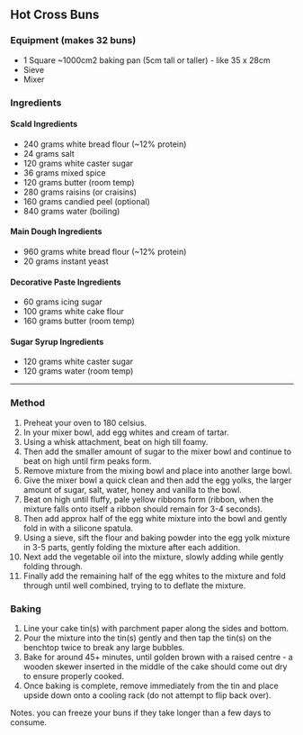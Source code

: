 ## Hot Cross Buns

### Equipment (makes 32 buns)

* 1 Square ~1000cm2 baking pan (5cm tall or taller) - like 35 x 28cm
* Sieve
* Mixer

### Ingredients

#### Scald Ingredients

* 240 grams white bread flour (~12% protein)
* 24 grams salt
* 120 grams white caster sugar
* 36 grams mixed spice
* 120 grams butter (room temp)
* 280 grams raisins (or craisins)
* 160 grams candied peel (optional)
* 840 grams water (boiling)

#### Main Dough Ingredients

* 960 grams white bread flour (~12% protein)
* 20 grams instant yeast

#### Decorative Paste Ingredients

* 60 grams icing sugar
* 100 grams white cake flour
* 160 grams butter (room temp)

#### Sugar Syrup Ingredients

* 120 grams white caster sugar
* 120 grams water (room temp)

---

### Method

1. Preheat your oven to 180 celsius.
1. In your mixer bowl, add egg whites and cream of tartar.
1. Using a whisk attachment, beat on high till foamy.
1. Then add the smaller amount of sugar to the mixer bowl and continue to beat on high until firm peaks form.
1. Remove mixture from the mixing bowl and place into another large bowl.
1. Give the mixer bowl a quick clean and then add the egg yolks, the larger amount of sugar, salt, water, honey and vanilla to the bowl.
1. Beat on high until fluffy, pale yellow ribbons form (ribbon, when the mixture falls onto itself a ribbon should remain for 3-4 seconds).
1. Then add approx half of the egg white mixture into the bowl and gently fold in with a silicone spatula.
1. Using a sieve, sift the flour and baking powder into the egg yolk mixture in 3-5 parts, gently folding the mixture after each addition.
1. Next add the vegetable oil into the mixture, slowly adding while gently folding through.
1. Finally add the remaining half of the egg whites to the mixture and fold through until well combined, trying to to deflate the mixture.


### Baking

1. Line your cake tin(s) with parchment paper along the sides and bottom.
1. Pour the mixture into the tin(s) gently and then tap the tin(s) on the benchtop twice to break any large bubbles.
1. Bake for around 45+ minutes, until golden brown with a raised centre - a wooden skewer inserted in the middle of the cake should come out dry to ensure properly cooked.
1. Once baking is complete, remove immediately from the tin and place upside down onto a cooling rack (do not attempt to flip back over).


Notes. you can freeze your buns if they take longer than a few days to consume.

